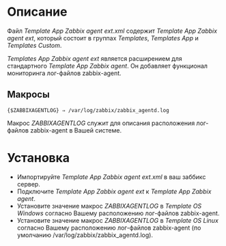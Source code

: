 # Описание
Файл *Template App Zabbix agent ext.xml* содержит *Template App Zabbix agent ext*, который состоит в группах *Templates*, *Templates App* и *Templates Custom*.

*Templates App Zabbix agent ext* является расширением для стандартного *Template App Zabbix agent*. Он добавляет функционал мониторинга лог-файлов zabbix-agent.

## Макросы
```text
{$ZABBIXAGENTLOG} ⇒ /var/log/zabbix/zabbix_agentd.log
```
Макрос *ZABBIXAGENTLOG* служит для описания расположения лог-файлов zabbix-agent в Вашей системе.

# Установка
- Импортируйте *Template App Zabbix agent ext.xml* в ваш заббикс сервер. 
- Подключите *Template App Zabbix agent ext* к *Template App Zabbix agent*.
- Установите значение макрос *ZABBIXAGENTLOG* в *Template OS Windows* согласно Вашему расположению лог-файлов zabbix-agent.
- Установите значение макрос *ZABBIXAGENTLOG* в *Template OS Linux* согласно Вашему расположению лог-файлов zabbix-agent (по умолчанию /var/log/zabbix/zabbix_agentd.log).

